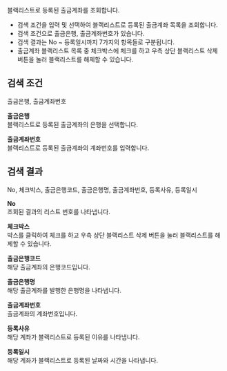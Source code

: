 블랙리스트로 등록된 출금계좌를 조회합니다.

- 검색 조건을 입력 및 선택하여 블랙리스트로 등록된 출금계좌 목록을 조회합니다.
- 검색 조건으로 출금은행, 출금계좌번호가 있습니다.
- 검색 결과는 No ~ 등록일시까지 7가지의 항목들로 구분됩니다.
- 출금계좌 블랙리스트 목록 중 체크박스에 체크를 하고 우측 상단 블랙리스트 삭제 버튼을 눌러 블랙리스트를 해제할 수 있습니다.

## 검색 조건
출금은행, 출금계좌번호

**출금은행**
<br>블랙리스트로 등록된 출금계좌의 은행을 선택합니다.

**출금계좌번호**
<br>블랙리스트로 등록된 출금계좌의 계좌번호를 입력합니다.

## 검색 결과
No, 체크박스, 출금은행코드, 출금은행명, 출금계좌번호, 등록사유, 등록일시

**No**
<br>조회된 결과의 리스트 번호를 나타냅니다.

**체크박스**
<br>박스를 클릭하여 체크를 하고 우측 상단 블랙리스트 삭제 버튼을 눌러 블랙리스트를 해제할 수 있습니다.

**출금은행코드**
<br>해당 출금계좌의 은행코드입니다.

**출금은행명**
<br>해당 출금계좌를 발행한 은행명을 나타냅니다.

**출금계좌번호**
<br>출금계좌의 계좌번호입니다.

**등록사유**
<br>해당 계좌가 블랙리스트로 등록된 이유를 나타냅니다.

**등록일시**
<br>해당 계좌가 블랙리스트로 등록된 날짜와 시간을 나타냅니다.